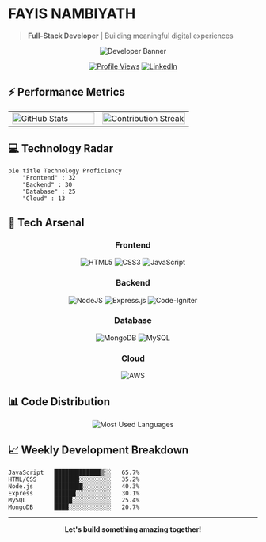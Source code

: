 # FAYIS NAMBIYATH 
> **Full-Stack Developer** | Building meaningful digital experiences

<div align="center">
  
  ![Developer Banner](https://img.shields.io/badge/-%F0%9F%9A%80%20MERN%20Stack%20Developer%20%7C%20AWS%20Cloud%20Enthusiast-121212?style=for-the-badge)
  
  [![Profile Views](https://visitcount.itsvg.in/api?id=Faydevlop&icon=0&color=0)](https://visitcount.itsvg.in)
  [![LinkedIn](https://img.shields.io/badge/LinkedIn-%230077B5.svg?logo=linkedin&logoColor=white)](https://linkedin.com/in/fayis-nambiyath)

</div>

## ⚡ Performance Metrics

<table>
  <tr>
    <td width="50%">
      <img src="https://github-readme-stats.vercel.app/api?username=Faydevlop&theme=dark&hide_border=false&include_all_commits=true&count_private=true" alt="GitHub Stats" width="100%" />
    </td>
    <td width="50%">
      <img src="https://github-readme-streak-stats.herokuapp.com/?user=Faydevlop&theme=dark&hide_border=false" alt="Contribution Streak" width="100%" />
    </td>
  </tr>
</table>

## 💻 Technology Radar

<!-- Custom tech radar chart inspired by thoughtworks tech radar -->
```mermaid
pie title Technology Proficiency
    "Frontend" : 32
    "Backend" : 30
    "Database" : 25
    "Cloud" : 13
```

## 🧰 Tech Arsenal

<div align="center">

### Frontend
![HTML5](https://img.shields.io/badge/html5-%23E34F26.svg?style=for-the-badge&logo=html5&logoColor=white)
![CSS3](https://img.shields.io/badge/css3-%231572B6.svg?style=for-the-badge&logo=css3&logoColor=white)
![JavaScript](https://img.shields.io/badge/javascript-%23323330.svg?style=for-the-badge&logo=javascript&logoColor=%23F7DF1E)

### Backend
![NodeJS](https://img.shields.io/badge/node.js-6DA55F?style=for-the-badge&logo=node.js&logoColor=white)
![Express.js](https://img.shields.io/badge/express.js-%23404d59.svg?style=for-the-badge&logo=express&logoColor=%2361DAFB)
![Code-Igniter](https://img.shields.io/badge/CodeIgniter-%23EF4223.svg?style=for-the-badge&logo=codeIgniter&logoColor=white)

### Database
![MongoDB](https://img.shields.io/badge/MongoDB-%234ea94b.svg?style=for-the-badge&logo=mongodb&logoColor=white)
![MySQL](https://img.shields.io/badge/mysql-%2300000f.svg?style=for-the-badge&logo=mysql&logoColor=white)

### Cloud
![AWS](https://img.shields.io/badge/AWS-%23FF9900.svg?style=for-the-badge&logo=amazon-aws&logoColor=white)

</div>

## 📊 Code Distribution

<div align="center">
  <img src="https://github-readme-stats.vercel.app/api/top-langs/?username=Faydevlop&theme=dark&hide_border=false&include_all_commits=true&count_private=true&layout=compact" alt="Most Used Languages" />
</div>

## 📈 Weekly Development Breakdown

```text
JavaScript   █████████████▒░░   65.7%
HTML/CSS     ███████░░░░░░░░░   35.2%
Node.js      ████████░░░░░░░░   40.3%
Express      ██████░░░░░░░░░░   30.1%
MySQL        █████░░░░░░░░░░░   25.4%
MongoDB      ████░░░░░░░░░░░░   20.7%
```

---

<div align="center">
  <b>Let's build something amazing together!</b>
</div>

